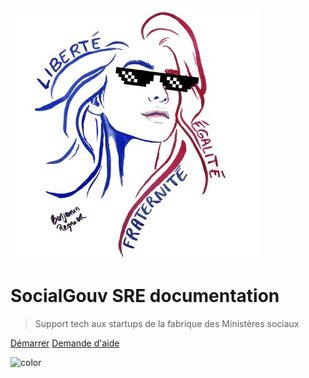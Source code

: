 ![logo](_media/marianne.jpeg)

# SocialGouv SRE documentation

> Support tech aux startups de la fabrique des Ministères sociaux

[Démarrer](#présentation)
[Demande d'aide](https://github.com/socialgouv/support/issues/new/choose)

![color](#fff)
